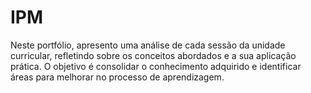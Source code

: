 # IPM
Neste portfólio, apresento uma análise de cada sessão da unidade curricular, refletindo sobre os conceitos abordados e a sua aplicação prática. O objetivo é consolidar o conhecimento adquirido e identificar áreas para melhorar no processo de aprendizagem. 
